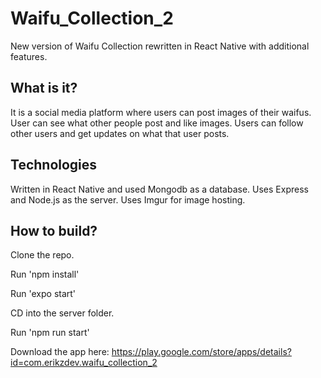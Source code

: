 # Waifu_Collection_2
New version of Waifu Collection rewritten in React Native with additional features.

## What is it?
It is a social media platform where users can post images of their waifus. 
User can see what other people post and like images. Users can follow other users and get updates on what that user posts.

## Technologies
Written in React Native and used Mongodb as a database. Uses Express and Node.js as the server. Uses Imgur for image hosting.

## How to build?
Clone the repo.

Run 'npm install'

Run 'expo start'

CD into the server folder.

Run 'npm run start'

Download the app here: https://play.google.com/store/apps/details?id=com.erikzdev.waifu_collection_2

